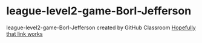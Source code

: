 # league-level2-game-Borl-Jefferson
league-level2-game-Borl-Jefferson created by GitHub Classroom
<a href=https://github.com/League-level2-student/league-level2-game-Borl-Jefferson/raw/29fa2ecd3d7fd85a954334243ae311008713eeff/Cool%20Game.jar>Hopefully that link works</a>
